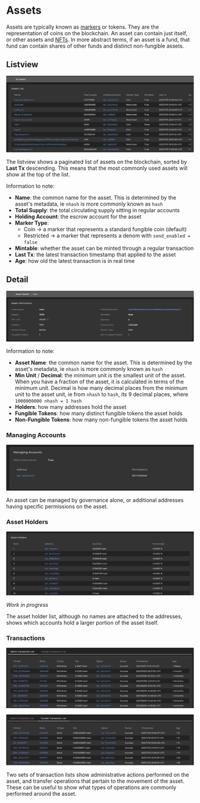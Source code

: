 # Assets

Assets are typically known as [markers](../../../modules/marker-module.md) or tokens. They are the representation of coins on the blockchain. An asset can contain just itself, or other assets and [NFTs](forthcoming/nfts.md). In more abstract terms, if an asset is a fund, that fund can contain shares of other funds and distinct non-fungible assets.&#x20;

## Listview

![A listview of assets on the blockchain](<../../../.gitbook/assets/Screen Shot 2021-11-15 at 8.23.52 PM.png>)

The listview shows a paginated list of assets on the blockchain, sorted by **Last Tx** descending. This means that the most commonly used assets will show at the top of the list.

Information to note:

* **Name**: the common name for the asset. This is determined by the asset's metadata, ie `nhash` is more commonly known as `hash`
* **Total Supply**: the total circulating supply sitting in regular accounts
* **Holding Account**: the escrow account for the asset
* **Marker Type**:&#x20;
  * Coin -> a marker that represents a standard fungible coin (default)
  * Restricted -> a marker that represents a denom with `send_enabled = false`
* **Mintable**: whether the asset can be minted through a regular transaction&#x20;
* **Last Tx**: the latest transaction timestamp that applied to the asset&#x20;
* **Age**: how old the latest transaction is in real time

## Detail

![Header asset information](<../../../.gitbook/assets/Screen Shot 2021-11-15 at 10.19.00 PM.png>)

Information to note:

* **Asset Name**: the common name for the asset. This is determined by the asset's metadata, ie `nhash` is more commonly known as `hash`
* **Min Unit** / **Decimal**: the minimum unit is the smallest unit of the asset. When you have a fraction of the asset, it is calculated in terms of the minimum unit. Decimal is how many decimal places from the minimum unit to the asset unit, ie from `nhash` to `hash`, its 9 decimal places, where `1000000000 nhash = 1 hash`
* **Holders**: how many addresses hold the asset
* **Fungible Tokens**: how many distinct fungible tokens the asset holds
* **Non-Fungible Tokens**: how many non-fungible tokens the asset holds

### Managing Accounts

![](<../../../.gitbook/assets/Screen Shot 2021-11-15 at 10.19.09 PM.png>)

An asset can be managed by governance alone, or additional addresses having specific permissions on the asset.&#x20;

### Asset Holders

![](<../../../.gitbook/assets/Screen Shot 2021-11-15 at 10.19.22 PM.png>)

_Work in progress_

The asset holder list, although no names are attached to the addresses, shows which accounts hold a larger portion of the asset itself.

### Transactions

![A list of transactions that perform administrative actions on the asset](<../../../.gitbook/assets/Screen Shot 2021-11-15 at 10.19.35 PM.png>)

![A list of transactions that perform transfer operations associated with the asset](<../../../.gitbook/assets/Screen Shot 2021-11-15 at 10.20.07 PM.png>)

Two sets of transaction lists show administrative actions performed on the asset, and transfer operations that pertain to the movement of the asset. These can be useful to show what types of operations are commonly performed around the asset.



